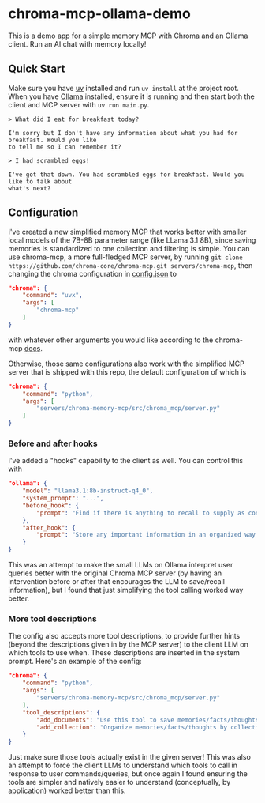 # chroma-mcp-ollama-demo

This is a demo app for a simple memory MCP with Chroma and an Ollama client. Run an AI chat with memory locally!

## Quick Start

Make sure you have [uv](https://docs.astral.sh/uv/#installation) installed and run `uv install` at the project root. When you have [Ollama](https://ollama.com/) installed, ensure it is running and then start both the client and MCP server with `uv run main.py`.

```
> What did I eat for breakfast today?

I'm sorry but I don't have any information about what you had for breakfast. Would you like 
to tell me so I can remember it?

> I had scrambled eggs!

I've got that down. You had scrambled eggs for breakfast. Would you like to talk about      
what's next?
```

## Configuration

I've created a new simplified memory MCP that works better with smaller local models of the 7B-8B parameter range (like LLama 3.1 8B), since saving memories is standardized to one collection and filtering is simple. You can use chroma-mcp, a more full-fledged MCP server, by running `git clone https://github.com/chroma-core/chroma-mcp.git servers/chroma-mcp`, then changing the chroma configuration in [config.json](./config.json) to

```json
"chroma": {
    "command": "uvx",
    "args": [
        "chroma-mcp"
    ]
}
```

with whatever other arguments you would like according to the chroma-mcp [docs](https://github.com/chroma-core/chroma-mcp/tree/main#usage-with-claude-desktop).

Otherwise, those same configurations also work with the simplified MCP server that is shipped with this repo, the default configuration of which is

```json
"chroma": {
    "command": "python",
    "args": [
        "servers/chroma-memory-mcp/src/chroma_mcp/server.py"
    ]
}
```

### Before and after hooks

I've added a "hooks" capability to the client as well. You can control this with

```json
"ollama": {
    "model": "llama3.1:8b-instruct-q4_0",
    "system_prompt": "...",
    "before_hook": {
        "prompt": "Find if there is anything to recall to supply as context to future assistant generations from the below user message.\n\n{user_message}"
    },
    "after_hook": {
        "prompt": "Store any important information in an organized way from the below user message and assistant message.\n\n---\nUser: {user_message}\nAssistant: {assistant_message}\n---\n"
    }
}
```

This was an attempt to make the small LLMs on Ollama interpret user queries better with the original Chroma MCP server (by having an intervention before or after that encourages the LLM to save/recall information), but I found that just simplifying the tool calling worked way better.

### More tool descriptions

The config also accepts more tool descriptions, to provide further hints (beyond the descriptions given in by the MCP server) to the client LLM on which tools to use when. These descriptions are inserted in the system prompt. Here's an example of the config:

```json
"chroma": {
    "command": "python",
    "args": [
        "servers/chroma-memory-mcp/src/chroma_mcp/server.py"
    ],
    "tool_descriptions": {
        "add_documents": "Use this tool to save memories/facts/thoughts.",
        "add_collection": "Organize memories/facts/thoughts by collections, to help find them easier later."
    }
}
```

Just make sure those tools actually exist in the given server! This was also an attempt to force the client LLMs to understand which tools to call in response to user commands/queries, but once again I found ensuring the tools are simpler and natively easier to understand (conceptually, by application) worked better than this.